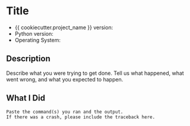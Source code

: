 # Title

* {{ cookiecutter.project_name }} version:
* Python version:
* Operating System:

## Description

Describe what you were trying to get done.
Tell us what happened, what went wrong, and what you expected to happen.

## What I Did

```text
Paste the command(s) you ran and the output.
If there was a crash, please include the traceback here.
```
